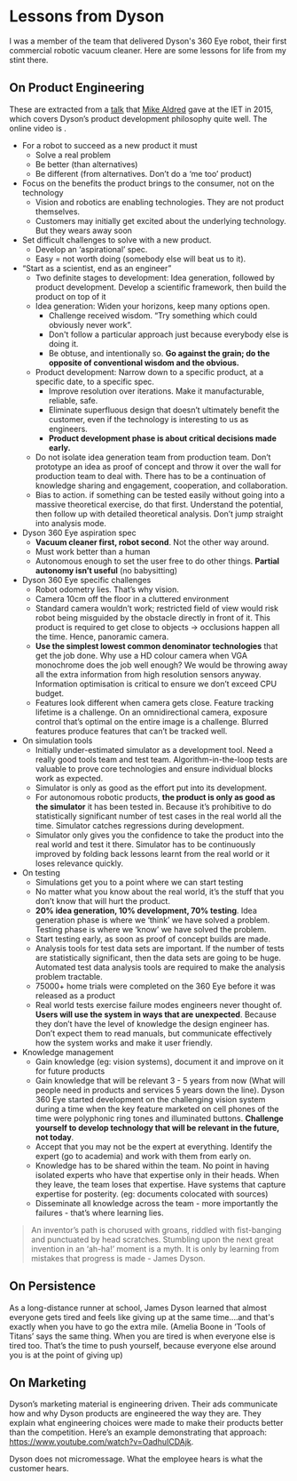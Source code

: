 # Lessons from Dyson

I was a member of the team that delivered Dyson's 360 Eye robot, their first commercial robotic vacuum cleaner. Here are some lessons for life from my stint there.

## On Product Engineering

These are extracted from a [talk](https://tv.theiet.org/?videoid=7390) that [Mike Aldred](https://www.linkedin.com/in/mike-d-aldred/) gave at the IET in 2015, which covers Dyson’s product development philosophy quite well. The online video is . 

- For a robot to succeed as a new product it must
  - Solve a real problem
  - Be better (than alternatives)
  - Be different (from alternatives. Don’t do a ‘me too’ product)
- Focus on the benefits the product brings to the consumer, not on the technology
  - Vision and robotics are enabling technologies. They are not product themselves.
  - Customers may initially get excited about the underlying technology. But they wears away soon
- Set difficult challenges to solve with a new product. 
  - Develop an ‘aspirational’ spec.
  - Easy = not worth doing (somebody else will beat us to it). 
- “Start as a scientist, end as an engineer”
  - Two definite stages to development: Idea generation, followed by product development. Develop a scientific framework, then build the product on top of it
  - Idea generation: Widen your horizons, keep many options open.
    - Challenge received wisdom. “Try something which could obviously never work”. 
    - Don't follow a particular approach just because everybody else is doing it.
    - Be obtuse, and intentionally so. **Go against the grain; do the opposite of conventional wisdom and the obvious.**
  - Product development: Narrow down to a specific product, at a specific date, to a specific spec.
    - Improve resolution over iterations. Make it manufacturable, reliable, safe.
    - Eliminate superfluous design that doesn’t ultimately benefit the customer, even if the technology is interesting to us as engineers.
    - **Product development phase is about critical decisions made early.**
  - Do not isolate idea generation team from production team. Don’t prototype an idea as proof of concept and throw it over the wall for production team to deal with. There has to be a continuation of knowledge sharing and engagement, cooperation, and collaboration.
  - Bias to action. if something can be tested easily without going into a massive theoretical exercise, do that first. Understand the potential, then follow up with detailed theoretical analysis. Don’t jump straight into analysis mode.
- Dyson 360 Eye aspiration spec
  - **Vacuum cleaner first, robot second**. Not the other way around.
  - Must work better than a human
  - Autonomous enough to set the user free to do other things. **Partial autonomy isn’t useful** (no babysitting)
- Dyson 360 Eye specific challenges
  - Robot odometry lies. That’s why vision.
  - Camera 10cm off the floor in a cluttered environment
  - Standard camera wouldn’t work; restricted field of view would risk robot being misguided by the obstacle directly in front of it. This product is required to get close to objects -> occlusions happen all the time. Hence, panoramic camera.
  - **Use the simplest lowest common denominator technologies** that get the job done. Why use a HD colour camera when VGA monochrome does the job well enough? We would be throwing away all the extra information from high resolution sensors anyway. Information optimisation is critical to ensure we don’t exceed CPU budget.
  - Features look different when camera gets close. Feature tracking lifetime is a challenge. On an omnidirectional camera, exposure control that’s optimal on the entire image is a challenge. Blurred features produce features that can’t be tracked well.
- On simulation tools
  - Initially under-estimated simulator as a development tool. Need a really good tools team and test team. Algorithm-in-the-loop tests are valuable to prove core technologies and ensure individual blocks work as expected.
  - Simulator is only as good as the effort put into its development.
  - For autonomous robotic products, **the product is only as good as the simulator** it has been tested in. Because it’s prohibitive to do statistically significant number of test cases in the real world all the time. Simulator catches regressions during development.
  - Simulator only gives you the confidence to take the product into the real world and test it there. Simulator has to be continuously improved by folding back lessons learnt from the real world or it loses relevance quickly.
- On testing
  - Simulations get you to a point where we can start testing
  - No matter what you know about the real world, it’s the stuff that you don’t know that will hurt the product.
  - **20% idea generation, 10% development, 70% testing**. Idea generation phase is where we ‘think’ we have solved a problem. Testing phase is where we ‘know’ we have solved the problem.
  - Start testing early, as soon as proof of concept builds are made.
  - Analysis tools for test data sets are important. If the number of tests are statistically significant, then the data sets are going to be huge. Automated test data analysis tools are required to make the analysis problem tractable.
  - 75000+ home trials were completed on the 360 Eye before it was released as a product
  - Real world tests exercise failure modes engineers never thought of. **Users will use the system in ways that are unexpected**. Because they don’t have the level of knowledge the design engineer has. Don’t expect them to read manuals, but communicate effectively how the system works and make it user friendly.
- Knowledge management
  - Gain knowledge (eg: vision systems), document it and improve on it for future products
  - Gain knowledge that will be relevant 3 - 5 years from now (What will people need in products and services 5 years down the line). Dyson 360 Eye started development on the challenging vision system during a time when the key feature marketed on cell phones of the time were polyphonic ring tones and illuminated buttons. **Challenge yourself to develop technology that will be relevant in the future, not today**.
  - Accept that you may not be the expert at everything. Identify the expert (go to academia) and work with them from early on.
  - Knowledge has to be shared within the team. No point in having isolated experts who have that expertise only in their heads. When they leave, the team loses that expertise. Have systems that capture expertise for posterity. (eg: documents colocated with sources)
  - Disseminate all knowledge across the team - more importantly the failures - that’s where learning lies.

> An inventor’s path is chorused with groans, riddled with fist-banging and punctuated by head scratches. Stumbling upon the next great invention in an ‘ah-ha!’ moment is a myth. It is only by learning from mistakes that progress is made - James Dyson.

## On Persistence

As a long-distance runner at school, James Dyson learned that almost everyone gets tired and feels like giving up at the same time....and that's exactly when you have to go the extra mile. (Amelia Boone in ‘Tools of Titans’ says the same thing. When you are tired is when everyone else is tired too. That’s the time to push yourself, because everyone else around you is at the point of giving up)

## On Marketing

Dyson’s marketing material is engineering driven. Their ads communicate how and why Dyson products are engineered the way they are. They explain what engineering choices were made to make their products better than the competition. Here’s an example demonstrating that approach: https://www.youtube.com/watch?v=OadhuICDAjk.

Dyson does not micromessage. What the employee hears is what the customer hears.